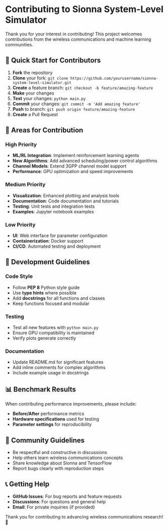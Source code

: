 # Contributing to Sionna System-Level Simulator

Thank you for your interest in contributing! This project welcomes contributions from the wireless communications and machine learning communities.

## 🚀 Quick Start for Contributors

1. **Fork** the repository
2. **Clone** your fork: `git clone https://github.com/yourusername/sionna-system-level-simulator.git`
3. **Create** a feature branch: `git checkout -b feature/amazing-feature`
4. **Make** your changes
5. **Test** your changes: `python main.py`
6. **Commit** your changes: `git commit -m 'Add amazing feature'`
7. **Push** to branch: `git push origin feature/amazing-feature`
8. **Create** a Pull Request

## 🎯 Areas for Contribution

### High Priority
- **ML/RL Integration**: Implement reinforcement learning agents
- **New Algorithms**: Add advanced scheduling/power control algorithms
- **Channel Models**: Extend 3GPP channel model support
- **Performance**: GPU optimization and speed improvements

### Medium Priority
- **Visualization**: Enhanced plotting and analysis tools
- **Documentation**: Code documentation and tutorials
- **Testing**: Unit tests and integration tests
- **Examples**: Jupyter notebook examples

### Low Priority
- **UI**: Web interface for parameter configuration
- **Containerization**: Docker support
- **CI/CD**: Automated testing and deployment

## 🔧 Development Guidelines

### Code Style
- Follow **PEP 8** Python style guide
- Use **type hints** where possible
- Add **docstrings** for all functions and classes
- Keep functions focused and modular

### Testing
- Test all new features with `python main.py`
- Ensure GPU compatibility is maintained
- Verify plots generate correctly

### Documentation
- Update README.md for significant features
- Add inline comments for complex algorithms
- Include example usage in docstrings

## 📊 Benchmark Results

When contributing performance improvements, please include:
- **Before/After** performance metrics
- **Hardware specifications** used for testing
- **Parameter settings** for reproducibility

## 🤝 Community Guidelines

- Be respectful and constructive in discussions
- Help others learn wireless communications concepts
- Share knowledge about Sionna and TensorFlow
- Report bugs clearly with reproduction steps

## 📞 Getting Help

- **GitHub Issues**: For bug reports and feature requests
- **Discussions**: For questions and general help
- **Email**: For private inquiries (if provided)

Thank you for contributing to advancing wireless communications research! 🚀
